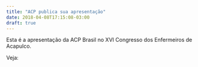 ```yaml
---
title: "ACP publica sua apresentação"
date: 2018-04-08T17:15:08-03:00
draft: true
---
```


Esta é a apresentação da ACP Brasil no XVI Congresso dos Enfermeiros de Acapulco.

Veja:

<!-- {{< speakerdeck 49046d00fdcb01319b0612528e555330 >}} -->
